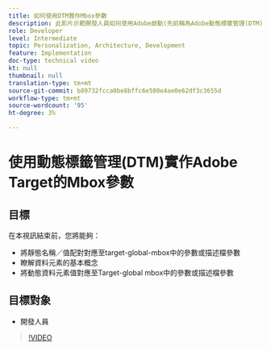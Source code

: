 ```yaml
---
title: 如何使用DTM實作Mbox參數
description: 此影片示範開發人員如何使用Adobe啟動(先前稱為Adobe動態標籤管理(DTM))來實作mbox參數。
role: Developer
level: Intermediate
topic: Personalization, Architecture, Development
feature: Implementation
doc-type: technical video
kt: null
thumbnail: null
translation-type: tm+mt
source-git-commit: b89732fcca0be8bffc6e580e4ae0e62df3c3655d
workflow-type: tm+mt
source-wordcount: '95'
ht-degree: 3%

---
```



# 使用動態標籤管理(DTM)實作Adobe Target的Mbox參數

## 目標

在本視訊結束前，您將能夠：

* 將靜態名稱／值配對對應至target-global-mbox中的參數或描述檔參數
* 瞭解資料元素的基本概念
* 將動態資料元素值對應至Target-global mbox中的參數或描述檔參數

## 目標對象

* 開發人員

>[!VIDEO](https://video.tv.adobe.com/v/17383/?quality=12)